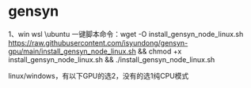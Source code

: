 # gensyn


1、win wsl \ubuntu 一键脚本命令：wget -O install_gensyn_node_linux.sh https://raw.githubusercontent.com/isyundong/gensyn-gpu/main/install_gensyn_node_linux.sh && chmod +x install_gensyn_node_linux.sh && ./install_gensyn_node_linux.sh


linux/windows，有以下GPU的选2，没有的选1纯CPU模式

